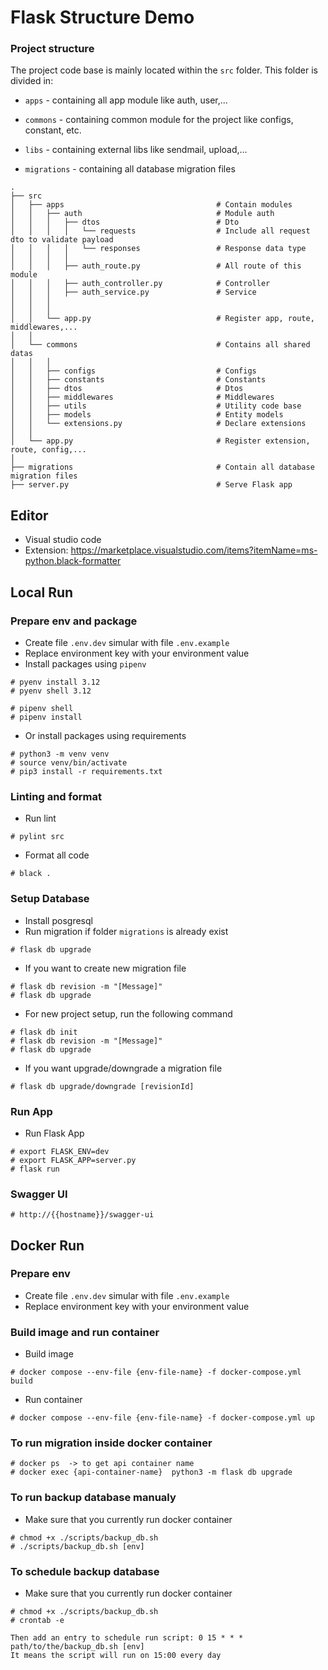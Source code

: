 # Flask Structure Demo

### Project structure

The project code base is mainly located within the `src` folder. This folder is divided in:

- `apps` - containing all app module like auth, user,...
- `commons` - containing common module for the project like configs, constant, etc.
- `libs` - containing external libs like sendmail, upload,...

- `migrations` - containing all database migration files

```
.
├── src
│   ├── apps                                  # Contain modules
│   │   ├── auth                              # Module auth
│   │   │   ├── dtos                          # Dto
│   │   │   │   └── requests                  # Include all request dto to validate payload
│   │   │   │   └── responses                 # Response data type
│   │   │   │
│   │   │   ├── auth_route.py                 # All route of this module
│   │   │   ├── auth_controller.py            # Controller
│   │   │   ├── auth_service.py               # Service
│   │   │   
│   │   │
│   │   └── app.py                            # Register app, route, middlewares,...
│   │
│   └── commons                               # Contains all shared datas
│   │   │
│   │   ├── configs                           # Configs
│   │   ├── constants                         # Constants
│   │   ├── dtos                              # Dtos
│   │   ├── middlewares                       # Middlewares
│   │   ├── utils                             # Utility code base
│   │   ├── models                            # Entity models
│   │   └── extensions.py                     # Declare extensions
│   │
│   └── app.py                                # Register extension, route, config,...
│
├── migrations                                # Contain all database migration files
├── server.py                                 # Serve Flask app

```

## Editor

- Visual studio code
- Extension: https://marketplace.visualstudio.com/items?itemName=ms-python.black-formatter

## Local Run

### Prepare env and package

- Create file `.env.dev` simular with file `.env.example`
- Replace environment key with your environment value
- Install packages using `pipenv`

```
# pyenv install 3.12
# pyenv shell 3.12 

# pipenv shell
# pipenv install
```

- Or install packages using requirements

```
# python3 -m venv venv
# source venv/bin/activate
# pip3 install -r requirements.txt
```

### Linting and format

- Run lint
```
# pylint src
```
- Format all code
```
# black .
```


### Setup Database

- Install posgresql
- Run migration if folder `migrations` is already exist

```
# flask db upgrade
```

- If you want to create new migration file

```
# flask db revision -m "[Message]"
# flask db upgrade
```

- For new project setup, run the following command

```
# flask db init
# flask db revision -m "[Message]"
# flask db upgrade
```

- If you want upgrade/downgrade a migration file

```
# flask db upgrade/downgrade [revisionId]
```

### Run App

- Run Flask App

```
# export FLASK_ENV=dev
# export FLASK_APP=server.py
# flask run
```

### Swagger UI

```
# http://{{hostname}}/swagger-ui
```

## Docker Run
### Prepare env

- Create file `.env.dev` simular with file `.env.example`
- Replace environment key with your environment value

### Build image and run container
- Build image
```
# docker compose --env-file {env-file-name} -f docker-compose.yml build
```

- Run container
```
# docker compose --env-file {env-file-name} -f docker-compose.yml up
```

### To run migration inside docker container
```
# docker ps  -> to get api container name
# docker exec {api-container-name}  python3 -m flask db upgrade
```

### To run backup database manualy 
- Make sure that you currently run docker container
```
# chmod +x ./scripts/backup_db.sh 
# ./scripts/backup_db.sh [env]
```

### To schedule backup database
- Make sure that you currently run docker container
```
# chmod +x ./scripts/backup_db.sh 
# crontab -e

Then add an entry to schedule run script: 0 15 * * * path/to/the/backup_db.sh [env]
It means the script will run on 15:00 every day

```